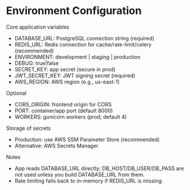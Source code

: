 # Environment Configuration

Core application variables
- DATABASE_URL: PostgreSQL connection string (required)
- REDIS_URL: Redis connection for cache/rate-limit/celery (recommended)
- ENVIRONMENT: development | staging | production
- DEBUG: true|false
- SECRET_KEY: app secret (secure in prod)
- JWT_SECRET_KEY: JWT signing secret (required)
- AWS_REGION: AWS region (e.g., us-east-1)

Optional
- CORS_ORIGIN: frontend origin for CORS
- PORT: container/app port (default 8000)
- WORKERS: gunicorn workers (prod; default 4)

Storage of secrets
- Production: use AWS SSM Parameter Store (recommended)
- Alternative: AWS Secrets Manager

Notes
- App reads DATABASE_URL directly; DB_HOST/DB_USER/DB_PASS are not used unless you build DATABASE_URL from them.
- Rate limiting falls back to in-memory if REDIS_URL is missing.
